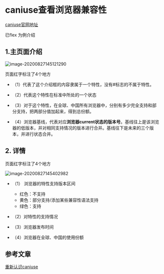 # caniuse查看浏览器兼容性

[caniuse官网地址](https://caniuse.com/)

已flex 为例介绍

## 1.主页面介绍


![image-20200827145121290](https://cdn.jsdelivr.net/gh/MrJackC/PicGoImages/other/image-20200827145121290.png)


页面红字标注了4个地方

- （1）代表了这个介绍框的内容隶属于一个特性，没有#标志的不属于特性。

- （2）代表这个特性在标准中所处的一个状态

-  （3）对于这个特性，在全球、中国所有浏览器中，分别有多少完全支持和部分支持，把两部分值加起来，得到总份额。

- （4）浏览器基线，代表对应**浏览器current状态的版本号**。基线往上是该浏览器的低版本，并对相同支持情况的版本进行合并。基线往下是未来的三个版本，并进行状态合并。

## 2. 详情

页面红字标注了4个地方



![image-20200827145402982](https://cdn.jsdelivr.net/gh/MrJackC/PicGoImages/other/image-20200827145402982.png)



- （1） 浏览器的特性支持版本区间
  - 红色：不支持
  - 黄色：部分支持/添加某些兼容性语法支持
  - 绿色：支持

- （2）对特性的支持情况

- （3）浏览器发布时间

- （4）浏览器在全球、中国的使用份额

## 参考文章

[重新认识caniuse](https://juejin.im/post/6844903796817002503)

